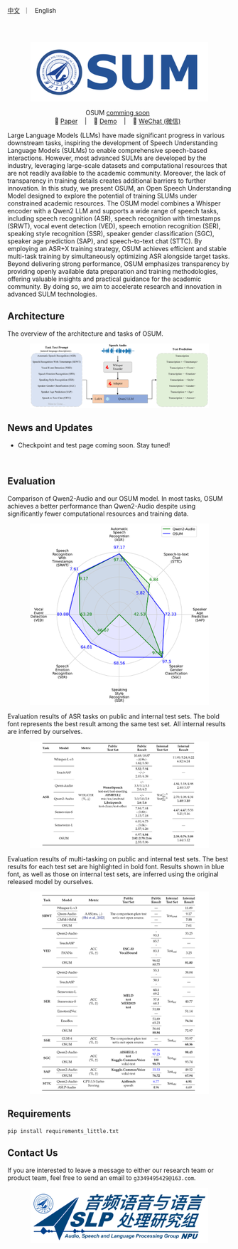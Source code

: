  <p align="left">
        <a href="README_CN.md">中文</a> &nbsp｜ &nbsp English&nbsp&nbsp
</p>
<br><br>
<p align="center">
    <img src="images/SUM.png" width="400"/>
<p>


<p align="center">
OSUM <a href=""> comming soon</a> </a>&nbsp
<br>
📑 <a href="">Paper</a> &nbsp&nbsp | &nbsp&nbsp 📑 <a href="https://aslp-lab.github.io/OSUM.github.io/">Demo</a> &nbsp&nbsp | &nbsp&nbsp 💬 <a href="images/wechat.png">WeChat (微信)</a>&nbsp&nbsp 
</p>

Large Language Models (LLMs) have made significant progress in various downstream tasks, inspiring the development of Speech Understanding Language Models (SULMs) to enable comprehensive speech-based interactions. However, most advanced SULMs are developed by the industry, leveraging large-scale datasets and computational resources that are not readily available to the academic community. Moreover, the lack of transparency in training details creates additional barriers to further innovation. In this study, we present OSUM, an Open Speech Understanding Model designed to explore the potential of training SLUMs under constrained academic resources. The OSUM model combines a Whisper encoder with a Qwen2 LLM and supports a wide range of speech tasks, including speech recognition (ASR), speech recognition with timestamps (SRWT), vocal event detection (VED), speech emotion recognition (SER), speaking style recognition (SSR), speaker gender classification (SGC), speaker age prediction (SAP), and speech-to-text chat (STTC). By employing an ASR+X training strategy, OSUM achieves efficient and stable multi-task training by simultaneously optimizing ASR alongside target tasks.
Beyond delivering strong performance, OSUM emphasizes transparency by providing openly available data preparation and training methodologies, offering valuable insights and practical guidance for the academic community. By doing so, we aim to accelerate research and innovation in advanced SULM technologies.

## Architecture

The overview of the architecture and tasks of OSUM.

<p align="center">
    <img src="images/system.png" width="80%"/>
<p>

## News and Updates
* Checkpoint and test page coming soon. Stay tuned!


<br>

## Evaluation
 Comparison of Qwen2-Audio and our OSUM model. In most tasks, OSUM achieves a better
performance than Qwen2-Audio despite using significantly fewer computational resources and training data.
<p align="center">
    <img src="images/radar.png" width="80%"/>
<p>

Evaluation results of ASR tasks on public and internal test sets. The bold font represents the best
result among the same test set. All internal results are inferred by ourselves.
<p align="center">
    <img src="images/res_asr.png" width="80%"/>
<p>


Evaluation results of multi-tasking on public and internal test sets. The best results for each test set
are highlighted in bold font. Results shown in blue font, as well as those on internal test sets, are inferred
using the original released model by ourselves.
<p align="center">
    <img src="images/res_multi.png" width="80%"/>
<p>

<!--  We have provided **all** evaluation scripts to reproduce our results. Please refer to [eval_audio/EVALUATION.md](eval_audio/EVALUATION.md) for details.
  --> 


## Requirements
```
pip install requirements_little.txt
```
<!-- 
## Quickstart
## Demo
### Web UI

## Citation
 -->
## Contact Us

If you are interested to leave a message to either our research team or product team, feel free to send an email to `g3349495429@163.com`.

<p align="center">
    <img src="images/ASLP.jpg" width="400"/>
<p>
